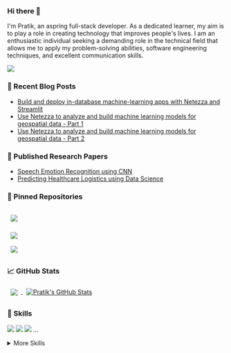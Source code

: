 ### Hi there 👋

I'm Pratik, an aspring full-stack developer.
As a dedicated learner, my aim is to play a role in creating technology that improves people's lives. I am an enthusiastic individual seeking a demanding role in the technical field that allows me to apply my problem-solving abilities, software engineering techniques, and excellent communication skills.

<p align=”center”>
<a href="https://www.linkedin.com/in/pratik-joseph-dabre-a09828208/">
<img src=https://img.shields.io/badge/LinkedIn-blue?style=flat&logo=linkedin&logoColor=white&labelColor=blue>
</a>
</p>

### 📩 Recent Blog Posts
- <a href="https://developer.ibm.com/articles/build-and-deploy-in-database-ml-applications-using-netezza-and-streamlit/">Build and deploy in-database machine-learning apps with Netezza and Streamlit</a>
- <a href="https://developer.ibm.com/articles/use-netezza-to-analyze-and-build-machine-learning-models-for-geospatial-data-part-1/">
  Use Netezza to analyze and build machine learning models for geospatial data - Part 1</a>
- <a href="https://developer.ibm.com/articles/use-netezza-to-analyze-and-build-machine-learning-models-for-geospatial-data-part-2/">
  Use Netezza to analyze and build machine learning models for geospatial data - Part 2</a>

### 📝 Published Research Papers
- <a href="https://www.irjet.net/archives/V7/i11/IRJET-V7I1153.pdf">Speech Emotion Recognition using CNN</a>
- <a href="https://www.irjet.net/archives/V7/i11/IRJET-V7I1154.pdf">Predicting Healthcare Logistics using Data Science
</a>

### 📍 Pinned Repositories

<a href="https://github.com/pdabre12/AHA-Ideas-Clone">
  <img align="center" style="margin:1rem 0.5rem" src="https://github-readme-stats.vercel.app/api/pin/?username=pdabre12&repo=AHA-Ideas-Clone&title_color=ffffff&text_color=c9cacc&icon_color=4AB197&bg_color=1A2B34" />
</a>

<br>

<a href="https://github.com/IBM/netezza-spatial-analysis">
  <img align="center" style="margin:0.5rem" src="https://github-readme-stats.vercel.app/api/pin/?username=IBM&repo=netezza-spatial-analysis&title_color=ffffff&text_color=c9cacc&icon_color=4AB197&bg_color=1A2B34" />
</a>
<br>

<a href="https://github.com/pdabre12/Hunger-Monkey">
  <img align="center" style="margin:0.5rem" src="https://github-readme-stats.vercel.app/api/pin/?username=pdabre12&repo=Hunger-Monkey&title_color=ffffff&text_color=c9cacc&icon_color=4AB197&bg_color=1A2B34" />
</a>
</br>


### 📈 GitHub Stats

<a href="https://github.com/pdabre12">
  <img align="center" style="margin:0.5rem" src="https://github-readme-stats.vercel.app/api/top-langs/?username=pdabre12&hide=html,css&title_color=ffffff&text_color=c9cacc&icon_color=4AB197&bg_color=1A2B34" />
</a>

<a href="https://github.com/pdabre12">
  <img align="center" style="margin:0.5rem" src="https://github-readme-stats.vercel.app/api?username=pdabre12&show_icons=true&line_height=27&count_private=true&title_color=ffffff&text_color=c9cacc&icon_color=4AB097&bg_color=1A2B34" alt="Pratik's GitHub Stats" />
</a>

### 💼 Skills

![](https://img.shields.io/badge/Code-Angular-informational?style=flat&logo=angular&logoColor=white&color=4AB197)
![](https://img.shields.io/badge/Code-Ionic-informational?style=flat&logo=ionic&logoColor=white&color=4AB197)
![](https://img.shields.io/badge/Code-React-informational?style=flat&logo=react&logoColor=white&color=4AB197)
...

<details>
<summary>More Skills</summary>

[](https://img.shields.io/badge/Style-CSS-informational?style=flat&logo=css3&logoColor=white&color=4AB197)
![](https://img.shields.io/badge/Style-Tailwind-informational?style=flat&logo=Tailwind-CSS&logoColor=white&color=4AB197)
![](https://img.shields.io/badge/Style-Sass-informational?style=flat&logo=Sass&logoColor=white&color=4AB197)
![](https://img.shields.io/badge/Style-Stylus-informational?style=flat&logo=Stylus&logoColor=white&color=4AB197)
...
</details>

<!--
**pdabre12/pdabre12** is a ✨ _special_ ✨ repository because its `README.md` (this file) appears on your GitHub profile.

Here are some ideas to get you started:

- 🔭 I’m currently working on ...
- 🌱 I’m currently learning ...
- 👯 I’m looking to collaborate on ...
- 🤔 I’m looking for help with ...
- 💬 Ask me about ...
- 📫 How to reach me: ...
- 😄 Pronouns: ...
- ⚡ Fun fact: ...
-->
